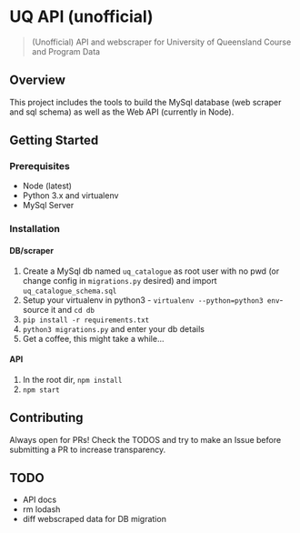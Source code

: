 # UQ API (unofficial)
> (Unofficial) API and webscraper for University of Queensland Course and Program Data


## Overview
This project includes the tools to build the MySql database (web scraper and sql schema) as well as the Web API (currently in Node). 


## Getting Started


### Prerequisites
- Node (latest)
- Python 3.x and virtualenv
- MySql Server


### Installation

#### DB/scraper
1. Create a MySql db named `uq_catalogue` as root user with no pwd (or change config in `migrations.py` desired) and import `uq_catalogue_schema.sql`
2. Setup your virtualenv in python3 - `virtualenv --python=python3 env`- source it and `cd db`
3. `pip install -r requirements.txt`
4. `python3 migrations.py` and enter your db details
5. Get a coffee, this might take a while...

#### API
1. In the root dir, `npm install`
2. `npm start`


## Contributing
Always open for PRs! Check the TODOS and try to make an Issue before submitting a PR to increase transparency.

## TODO
- API docs
- rm lodash
- diff webscraped data for DB migration 
